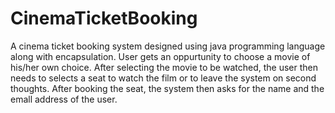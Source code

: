 # CinemaTicketBooking
A cinema ticket booking system designed using java programming language along with encapsulation.
User gets an oppurtunity to choose a movie of his/her own choice.
After selecting the movie to be watched, the user then needs to selects a seat to watch the film or to leave the system on second thoughts.
After booking the seat, the system then asks for the name and the emall address of the user.
